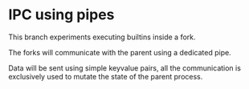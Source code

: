 # IPC using pipes

This branch experiments executing builtins inside a fork.

The forks will communicate with the parent using a dedicated pipe.

Data will be sent using simple keyvalue pairs, all the communication is exclusively used to mutate the state of the parent
process.